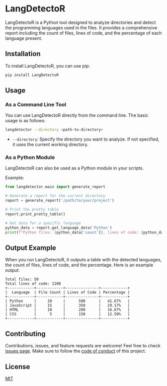 
# LangDetectoR

LangDetectoR is a Python tool designed to analyze directories and detect the programming languages used in the files. It provides a comprehensive report including the count of files, lines of code, and the percentage of each language present.

## Installation

To install LangDetectoR, you can use pip:

```bash
pip install LangDetectoR
```

## Usage

### As a Command Line Tool

You can use LangDetectoR directly from the command line. The basic usage is as follows:

```bash
langdetector --directory <path-to-directory>
```

- `--directory`: Specify the directory you want to analyze. If not specified, it uses the current working directory.

### As a Python Module

LangDetectoR can also be used as a Python module in your scripts.

Example:

```python
from langdetector.main import generate_report

# Generate a report for the current directory
report = generate_report('/path/to/your/project')

# Print the pretty table
report.print_pretty_table()

# Get data for a specific language
python_data = report.get_language_data('Python')
print(f"Python files: {python_data['count']}, lines of code: {python_data['lines']}")
```

## Output Example

When you run LangDetectoR, it outputs a table with the detected languages, the count of files, lines of code, and the percentage. Here is an example output:

```
Total files: 50
Total lines of code: 1200
+------------+------------+---------------+------------+
|  Language  | File Count | Lines of Code | Percentage |
+------------+------------+---------------+------------+
| Python     |     20     |      500      |   41.67%   |
| JavaScript |     15     |      350      |   29.17%   |
| HTML       |     10     |      200      |   16.67%   |
| CSS        |      5     |      150      |   12.50%   |
+------------+------------+---------------+------------+
```

## Contributing

Contributions, issues, and feature requests are welcome! Feel free to check [issues page](https://github.com/chigwell/langdetector/issues). Make sure to follow the [code of conduct](https://github.com/chigwell/langdetector/blob/main/CODE_OF_CONDUCT.md) of this project.

## License

[MIT](https://choosealicense.com/licenses/mit/)

